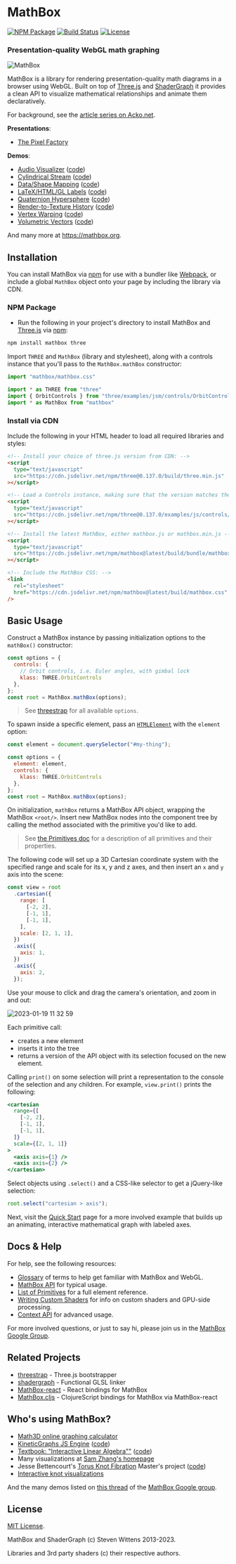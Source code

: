 # MathBox

[![NPM Package][npm]][npm-url]
[![Build Status][build-status]][build-status-url]
[![License][license]][license-url]

### Presentation-quality WebGL math graphing

![MathBox](http://acko.net/files/mathbox2/cover1.jpg)

MathBox is a library for rendering presentation-quality math diagrams in a
browser using WebGL. Built on top of [Three.js][three-url] and
[ShaderGraph][shadergraph-url] it provides a clean API to visualize mathematical
relationships and animate them declaratively.

For background, see the [article series on
Acko.net](http://acko.net/blog/mathbox2/).

**Presentations**:

- [The Pixel Factory](http://acko.net/files/gltalks/pixelfactory/online.html#0)

**Demos**:

- [Audio Visualizer](https://mathbox.org/demo/audio-visualizer.html) ([code](https://github.com/unconed/mathbox/blob/master/examples/demo/audio-visualizer.html))
- [Cylindrical Stream](https://mathbox.org/demo/cylindrical-stream.html) ([code](https://github.com/unconed/mathbox/blob/master/examples/demo/cylindrical-stream.html))
- [Data/Shape Mapping](https://mathbox.org/demo/shapes.html) ([code](https://github.com/unconed/mathbox/blob/master/examples/demo/shapes.html))
- [LaTeX/HTML/GL Labels](https://mathbox.org/demo/labels.html) ([code](https://github.com/unconed/mathbox/blob/master/examples/demo/labels.html))
- [Quaternion Hypersphere](https://mathbox.org/math/quat.html) ([code](https://github.com/unconed/mathbox/blob/master/examples/math/quat.html))
- [Render-to-Texture History](test/resample2.html) ([code](https://github.com/unconed/mathbox/blob/master/examples/test/resample2.html))
- [Vertex Warping](test/vertex.html) ([code](https://github.com/unconed/mathbox/blob/master/examples/test/vertex.html))
- [Volumetric Vectors](test/volume.html) ([code](https://github.com/unconed/mathbox/blob/master/examples/test/volume.html))

And many more at https://mathbox.org.

## Installation

You can install MathBox via [npm][npm-url] for use with a bundler like
[Webpack](https://webpack.js.org/), or include a global `MathBox` object onto
your page by including the library via CDN.

### NPM Package

- Run the following in your project's directory to install MathBox and
  [Three.js][three-url] via [npm][npm-url]:

```bash
npm install mathbox three
```

Import `THREE` and `MathBox` (library and stylesheet), along with a controls
instance that you'll pass to the `MathBox.mathBox` constructor:

```js
import "mathbox/mathbox.css"

import * as THREE from "three"
import { OrbitControls } from "three/examples/jsm/controls/OrbitControls.js"
import * as MathBox from "mathbox"
```

### Install via CDN

Include the following in your HTML header to load all required libraries and
styles:

```html
<!-- Install your choice of three.js version from CDN: -->
<script
  type="text/javascript"
  src="https://cdn.jsdelivr.net/npm/three@0.137.0/build/three.min.js"
></script>

<!-- Load a Controls instance, making sure that the version matches the Three.js version above: -->
<script
  type="text/javascript"
  src="https://cdn.jsdelivr.net/npm/three@0.137.0/examples/js/controls/OrbitControls.js"
></script>

<!-- Install the latest MathBox, either mathbox.js or mathbos.min.js -->
<script
  type="text/javascript"
  src="https://cdn.jsdelivr.net/npm/mathbox@latest/build/bundle/mathbox.js"
></script>

<!-- Include the MathBox CSS: -->
<link
  rel="stylesheet"
  href="https://cdn.jsdelivr.net/npm/mathbox@latest/build/mathbox.css"
/>
```

## Basic Usage

Construct a MathBox instance by passing initialization options to the
`mathBox()` constructor:

```js
const options = {
  controls: {
    // Orbit controls, i.e. Euler angles, with gimbal lock
    klass: THREE.OrbitControls
  },
};
const root = MathBox.mathBox(options);
```

> See [threestrap](https://github.com/unconed/threestrap) for all available
`options`.

To spawn inside a specific element, pass an
[`HTMLElement`](https://developer.mozilla.org/en-US/docs/Web/API/HTMLElement)
with the `element` option:

```js
const element = document.querySelector("#my-thing");

const options = {
  element: element,
  controls: {
    klass: THREE.OrbitControls
  },
};
const root = MathBox.mathBox(options);
```

On initialization, `mathBox` returns a MathBox API object, wrapping the MathBox
`<root/>`. Insert new MathBox nodes into the component tree by calling the
method associated with the primitive you'd like to add.

> See [the Primitives doc](docs/primitives.md) for a description of all
> primitives and their properties.

The following code will set up a 3D Cartesian coordinate system with the
specified range and scale for its x, y and z axes, and then insert an `x` and
`y` axis into the scene:

```js
const view = root
  .cartesian({
    range: [
      [-2, 2],
      [-1, 1],
      [-1, 1],
    ],
    scale: [2, 1, 1],
  })
  .axis({
    axis: 1,
  })
  .axis({
    axis: 2,
  });
```

Use your mouse to click and drag the camera's orientation, and zoom in and out:

![2023-01-19 11 32
59](https://user-images.githubusercontent.com/69635/213530497-22cdf2c2-bea6-4ef4-beea-fbebf73c85d4.gif)

Each primitive call:

- creates a new element
- inserts it into the tree
- returns a version of the API object with its selection focused on the new element.

Calling `print()` on some selection will print a representation to the console
of the selection and any children. For example, `view.print()` prints the
following:

```jsx
<cartesian
  range={[
    [-2, 2],
    [-1, 1],
    [-1, 1],
  ]}
  scale={[2, 1, 1]}
>
  <axis axis={1} />
  <axis axis={2} />
</cartesian>
```

Select objects using `.select()` and a CSS-like selector to get a jQuery-like
selection:

```javascript
root.select("cartesian > axis");
```

Next, visit the [Quick Start](docs/intro.md) page for a more involved example
that builds up an animating, interactive mathematical graph with labeled axes.

## Docs & Help

For help, see the following resources:

- [Glossary](docs/glossary.md) of terms to help get familiar with MathBox and WebGL.
- [MathBox API](docs/api.md) for typical usage.
- [List of Primitives](docs/primitives.md) for a full element reference.
- [Writing Custom Shaders](docs/shaders.md) for info on custom shaders and GPU-side processing.
- [Context API](docs/context.md) for advanced usage.

For more involved questions, or just to say hi, please join us in the [MathBox
Google Group][google-group-url].

## Related Projects

- [threestrap](https://github.com/unconed/threestrap) - Three.js bootstrapper
- [shadergraph][shadergraph-url] - Functional GLSL linker
- [MathBox-react](https://github.com/christopherChudzicki/mathbox-react) - React bindings for MathBox
- [MathBox.cljs](https://github.com/mentat-collective/mathbox.cljs) - ClojureScript bindings for MathBox via MathBox-react

## Who's using MathBox?

- [Math3D online graphing calculator](https://www.math3d.org/)
- [KineticGraphs JS Engine](https://kineticgraphs.org/) ([code](https://github.com/cmakler/kgjs))
- [Textbook: "Interactive Linear Algebra""](https://textbooks.math.gatech.edu/ila/) ([code](https://github.com/QBobWatson/ila))
- Many visualizations at [Sam Zhang's homepage](https://sam.zhang.fyi/#projects)
- Jesse Bettencourt's [Torus Knot Fibration](http://jessebett.com/TorusKnotFibration/) Master's project ([code](https://github.com/jessebett/TorusKnotFibration))
- [Interactive knot visualizations](https://rockey-math.github.io/mathbox/graph3d-curve)

And the many demos listed on [this
thread](https://groups.google.com/g/mathbox/c/Uvyb5fHaLq4) of the [MathBox
Google group][google-group-url].

## License

[MIT License](LICENSE.md).

MathBox and ShaderGraph (c) Steven Wittens 2013-2023.

Libraries and 3rd party shaders (c) their respective authors.

[npm]: https://img.shields.io/npm/v/mathbox
[npm-url]: https://npmjs.com/package/mathbox
[build-size]: https://badgen.net/bundlephobia/minzip/mathbox
[build-size-url]: https://bundlephobia.com/result?p=mathbox
[build-status]: https://github.com/unconed/mathbox/actions/workflows/tests.yaml/badge.svg?branch=master
[build-status-url]: https://github.com/unconed/mathbox/actions/workflows/tests.yaml
[license]: https://img.shields.io/badge/license-MIT-brightgreen.svg
[license-url]: LICENSE.md
[google-group-url]: https://groups.google.com/forum/#!forum/mathbox
[three-url]: https://threejs.org/
[shadergraph-url]: https://github.com/unconed/shadergraph
